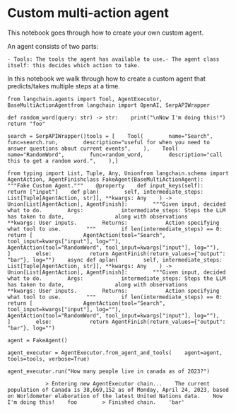 Custom multi-action agent
=========================

This notebook goes through how to create your own custom agent.

An agent consists of two parts:

    - Tools: The tools the agent has available to use.- The agent class itself: this decides which action to take.        

In this notebook we walk through how to create a custom agent that predicts/takes multiple steps at a time.

    from langchain.agents import Tool, AgentExecutor, BaseMultiActionAgentfrom langchain import OpenAI, SerpAPIWrapper

    def random_word(query: str) -> str:    print("\nNow I'm doing this!")    return "foo"

    search = SerpAPIWrapper()tools = [    Tool(        name="Search",        func=search.run,        description="useful for when you need to answer questions about current events",    ),    Tool(        name="RandomWord",        func=random_word,        description="call this to get a random word.",    ),]

    from typing import List, Tuple, Any, Unionfrom langchain.schema import AgentAction, AgentFinishclass FakeAgent(BaseMultiActionAgent):    """Fake Custom Agent."""    @property    def input_keys(self):        return ["input"]    def plan(        self, intermediate_steps: List[Tuple[AgentAction, str]], **kwargs: Any    ) -> Union[List[AgentAction], AgentFinish]:        """Given input, decided what to do.        Args:            intermediate_steps: Steps the LLM has taken to date,                along with observations            **kwargs: User inputs.        Returns:            Action specifying what tool to use.        """        if len(intermediate_steps) == 0:            return [                AgentAction(tool="Search", tool_input=kwargs["input"], log=""),                AgentAction(tool="RandomWord", tool_input=kwargs["input"], log=""),            ]        else:            return AgentFinish(return_values={"output": "bar"}, log="")    async def aplan(        self, intermediate_steps: List[Tuple[AgentAction, str]], **kwargs: Any    ) -> Union[List[AgentAction], AgentFinish]:        """Given input, decided what to do.        Args:            intermediate_steps: Steps the LLM has taken to date,                along with observations            **kwargs: User inputs.        Returns:            Action specifying what tool to use.        """        if len(intermediate_steps) == 0:            return [                AgentAction(tool="Search", tool_input=kwargs["input"], log=""),                AgentAction(tool="RandomWord", tool_input=kwargs["input"], log=""),            ]        else:            return AgentFinish(return_values={"output": "bar"}, log="")

    agent = FakeAgent()

    agent_executor = AgentExecutor.from_agent_and_tools(    agent=agent, tools=tools, verbose=True)

    agent_executor.run("How many people live in canada as of 2023?")

                > Entering new AgentExecutor chain...    The current population of Canada is 38,669,152 as of Monday, April 24, 2023, based on Worldometer elaboration of the latest United Nations data.    Now I'm doing this!    foo        > Finished chain.    'bar'